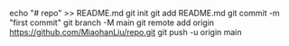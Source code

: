 echo "# repo" >> README.md
git init
git add README.md
git commit -m "first commit"
git branch -M main
git remote add origin https://github.com/MiaohanLiu/repo.git
git push -u origin main
